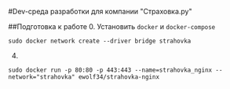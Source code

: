 #Dev-среда разработки для компании "Страховка.ру"

##Подготовка к работе
0. Установить `docker` и `docker-compose`

```
sudo docker network create --driver bridge strahovka
```
4. 
```
sudo docker run -p 80:80 -p 443:443 --name=strahovka_nginx --network="strahovka" ewolf34/strahovka-nginx
```


[comment]: <> (sudo docker run -d -p 8000:8000 -p 9000:9000 --name=portainer --restart=always -v /var/run/docker.sock:/var/run/docker.sock -v portainer_data:/data --network="strahovka" portainer/portainer-ce)